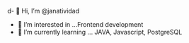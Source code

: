 d- 👋 Hi, I’m @janatividad
- 👀 I’m interested in ...Frontend development
- 🌱 I’m currently learning ... JAVA, Javascript, PostgreSQL



<!---
janatividad/janatividad is a ✨ special ✨ repository because its `README.md` (this file) appears on your GitHub profile.
You can click the Preview link to take a look at your changes.
--->
